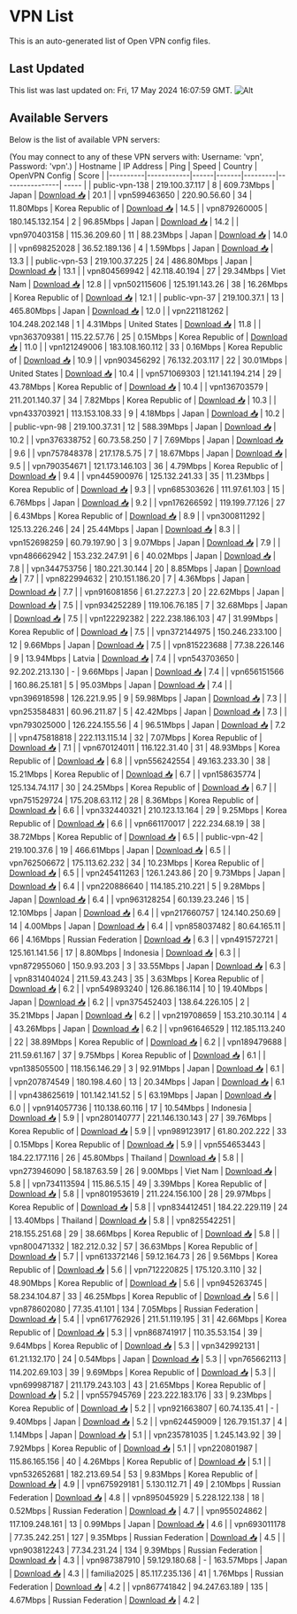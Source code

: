 # VPN List

This is an auto-generated list of Open VPN config files.

## Last Updated

This list was last updated on: Fri, 17 May 2024 16:07:59 GMT.
![Alt](https://repobeats.axiom.co/api/embed/186b98318ef1479477931607c1ad7d823f12451f.svg "Repobeats analytics image")

## Available Servers

Below is the list of available VPN servers:

(You may connect to any of these VPN servers with: Username: 'vpn', Password: 'vpn'.)
| Hostname | IP Address | Ping | Speed | Country | OpenVPN Config | Score |
|----------|------------|------|-------|---------|----------------| ----- |
| public-vpn-138 | 219.100.37.117 | 8 | 609.73Mbps | Japan | [Download 📥](./configs/server_0_JP.ovpn) | 20.1 |
| vpn599463650 | 220.90.56.60 | 34 | 11.80Mbps | Korea Republic of | [Download 📥](./configs/server_1_KR.ovpn) | 14.5 |
| vpn879260005 | 180.145.132.154 | 2 | 96.85Mbps | Japan | [Download 📥](./configs/server_2_JP.ovpn) | 14.2 |
| vpn970403158 | 115.36.209.60 | 11 | 88.23Mbps | Japan | [Download 📥](./configs/server_3_JP.ovpn) | 14.0 |
| vpn698252028 | 36.52.189.136 | 4 | 1.59Mbps | Japan | [Download 📥](./configs/server_4_JP.ovpn) | 13.3 |
| public-vpn-53 | 219.100.37.225 | 24 | 486.80Mbps | Japan | [Download 📥](./configs/server_5_JP.ovpn) | 13.1 |
| vpn804569942 | 42.118.40.194 | 27 | 29.34Mbps | Viet Nam | [Download 📥](./configs/server_6_VN.ovpn) | 12.8 |
| vpn502115606 | 125.191.143.26 | 38 | 16.26Mbps | Korea Republic of | [Download 📥](./configs/server_7_KR.ovpn) | 12.1 |
| public-vpn-37 | 219.100.37.1 | 13 | 465.80Mbps | Japan | [Download 📥](./configs/server_8_JP.ovpn) | 12.0 |
| vpn221181262 | 104.248.202.148 | 1 | 4.31Mbps | United States | [Download 📥](./configs/server_9_US.ovpn) | 11.8 |
| vpn363709381 | 115.22.57.76 | 25 | 0.15Mbps | Korea Republic of | [Download 📥](./configs/server_10_KR.ovpn) | 11.0 |
| vpn121249006 | 183.108.160.112 | 33 | 0.16Mbps | Korea Republic of | [Download 📥](./configs/server_11_KR.ovpn) | 10.9 |
| vpn903456292 | 76.132.203.117 | 22 | 30.01Mbps | United States | [Download 📥](./configs/server_12_US.ovpn) | 10.4 |
| vpn571069303 | 121.141.194.214 | 29 | 43.78Mbps | Korea Republic of | [Download 📥](./configs/server_13_KR.ovpn) | 10.4 |
| vpn136703579 | 211.201.140.37 | 34 | 7.82Mbps | Korea Republic of | [Download 📥](./configs/server_14_KR.ovpn) | 10.3 |
| vpn433703921 | 113.153.108.33 | 9 | 4.18Mbps | Japan | [Download 📥](./configs/server_15_JP.ovpn) | 10.2 |
| public-vpn-98 | 219.100.37.31 | 12 | 588.39Mbps | Japan | [Download 📥](./configs/server_16_JP.ovpn) | 10.2 |
| vpn376338752 | 60.73.58.250 | 7 | 7.69Mbps | Japan | [Download 📥](./configs/server_17_JP.ovpn) | 9.6 |
| vpn757848378 | 217.178.5.75 | 7 | 18.67Mbps | Japan | [Download 📥](./configs/server_18_JP.ovpn) | 9.5 |
| vpn790354671 | 121.173.146.103 | 36 | 4.79Mbps | Korea Republic of | [Download 📥](./configs/server_19_KR.ovpn) | 9.4 |
| vpn445900976 | 125.132.241.33 | 35 | 11.23Mbps | Korea Republic of | [Download 📥](./configs/server_20_KR.ovpn) | 9.3 |
| vpn685303626 | 111.97.61.103 | 15 | 6.76Mbps | Japan | [Download 📥](./configs/server_21_JP.ovpn) | 9.2 |
| vpn176266592 | 119.199.77.126 | 27 | 6.43Mbps | Korea Republic of | [Download 📥](./configs/server_22_KR.ovpn) | 8.9 |
| vpn300811292 | 125.13.226.246 | 24 | 25.44Mbps | Japan | [Download 📥](./configs/server_23_JP.ovpn) | 8.3 |
| vpn152698259 | 60.79.197.90 | 3 | 9.07Mbps | Japan | [Download 📥](./configs/server_24_JP.ovpn) | 7.9 |
| vpn486662942 | 153.232.247.91 | 6 | 40.02Mbps | Japan | [Download 📥](./configs/server_25_JP.ovpn) | 7.8 |
| vpn344753756 | 180.221.30.144 | 20 | 8.85Mbps | Japan | [Download 📥](./configs/server_26_JP.ovpn) | 7.7 |
| vpn822994632 | 210.151.186.20 | 7 | 4.36Mbps | Japan | [Download 📥](./configs/server_27_JP.ovpn) | 7.7 |
| vpn916081856 | 61.27.227.3 | 20 | 22.62Mbps | Japan | [Download 📥](./configs/server_28_JP.ovpn) | 7.5 |
| vpn934252289 | 119.106.76.185 | 7 | 32.68Mbps | Japan | [Download 📥](./configs/server_29_JP.ovpn) | 7.5 |
| vpn122292382 | 222.238.186.103 | 47 | 31.99Mbps | Korea Republic of | [Download 📥](./configs/server_30_KR.ovpn) | 7.5 |
| vpn372144975 | 150.246.233.100 | 12 | 9.66Mbps | Japan | [Download 📥](./configs/server_31_JP.ovpn) | 7.5 |
| vpn815223688 | 77.38.226.146 | 9 | 13.94Mbps | Latvia | [Download 📥](./configs/server_32_LV.ovpn) | 7.4 |
| vpn543703650 | 92.202.213.130 | - | 9.66Mbps | Japan | [Download 📥](./configs/server_33_JP.ovpn) | 7.4 |
| vpn656151566 | 160.86.25.181 | 5 | 95.03Mbps | Japan | [Download 📥](./configs/server_34_JP.ovpn) | 7.4 |
| vpn396918598 | 126.221.9.95 | 9 | 59.98Mbps | Japan | [Download 📥](./configs/server_35_JP.ovpn) | 7.3 |
| vpn253584831 | 60.96.211.87 | 5 | 42.42Mbps | Japan | [Download 📥](./configs/server_36_JP.ovpn) | 7.3 |
| vpn793025000 | 126.224.155.56 | 4 | 96.51Mbps | Japan | [Download 📥](./configs/server_37_JP.ovpn) | 7.2 |
| vpn475818818 | 222.113.115.14 | 32 | 7.07Mbps | Korea Republic of | [Download 📥](./configs/server_38_KR.ovpn) | 7.1 |
| vpn670124011 | 116.122.31.40 | 31 | 48.93Mbps | Korea Republic of | [Download 📥](./configs/server_39_KR.ovpn) | 6.8 |
| vpn556242554 | 49.163.233.30 | 38 | 15.21Mbps | Korea Republic of | [Download 📥](./configs/server_40_KR.ovpn) | 6.7 |
| vpn158635774 | 125.134.74.117 | 30 | 24.25Mbps | Korea Republic of | [Download 📥](./configs/server_41_KR.ovpn) | 6.7 |
| vpn751529724 | 175.208.63.112 | 28 | 8.36Mbps | Korea Republic of | [Download 📥](./configs/server_42_KR.ovpn) | 6.6 |
| vpn332440321 | 210.123.13.164 | 29 | 9.25Mbps | Korea Republic of | [Download 📥](./configs/server_43_KR.ovpn) | 6.6 |
| vpn661170017 | 222.234.68.19 | 38 | 38.72Mbps | Korea Republic of | [Download 📥](./configs/server_44_KR.ovpn) | 6.5 |
| public-vpn-42 | 219.100.37.6 | 19 | 466.61Mbps | Japan | [Download 📥](./configs/server_45_JP.ovpn) | 6.5 |
| vpn762506672 | 175.113.62.232 | 34 | 10.23Mbps | Korea Republic of | [Download 📥](./configs/server_46_KR.ovpn) | 6.5 |
| vpn245411263 | 126.1.243.86 | 20 | 9.73Mbps | Japan | [Download 📥](./configs/server_47_JP.ovpn) | 6.4 |
| vpn220886640 | 114.185.210.221 | 5 | 9.28Mbps | Japan | [Download 📥](./configs/server_48_JP.ovpn) | 6.4 |
| vpn963128254 | 60.139.23.246 | 15 | 12.10Mbps | Japan | [Download 📥](./configs/server_49_JP.ovpn) | 6.4 |
| vpn217660757 | 124.140.250.69 | 14 | 4.00Mbps | Japan | [Download 📥](./configs/server_50_JP.ovpn) | 6.4 |
| vpn858037482 | 80.64.165.11 | 66 | 4.16Mbps | Russian Federation | [Download 📥](./configs/server_51_RU.ovpn) | 6.3 |
| vpn491572721 | 125.161.141.56 | 17 | 8.80Mbps | Indonesia | [Download 📥](./configs/server_52_ID.ovpn) | 6.3 |
| vpn872955060 | 150.9.93.203 | 3 | 33.55Mbps | Japan | [Download 📥](./configs/server_53_JP.ovpn) | 6.3 |
| vpn831404024 | 211.59.43.243 | 35 | 3.63Mbps | Korea Republic of | [Download 📥](./configs/server_54_KR.ovpn) | 6.2 |
| vpn549893240 | 126.86.186.114 | 10 | 19.40Mbps | Japan | [Download 📥](./configs/server_55_JP.ovpn) | 6.2 |
| vpn375452403 | 138.64.226.105 | 2 | 35.21Mbps | Japan | [Download 📥](./configs/server_56_JP.ovpn) | 6.2 |
| vpn219708659 | 153.210.30.114 | 4 | 43.26Mbps | Japan | [Download 📥](./configs/server_57_JP.ovpn) | 6.2 |
| vpn961646529 | 112.185.113.240 | 22 | 38.89Mbps | Korea Republic of | [Download 📥](./configs/server_58_KR.ovpn) | 6.2 |
| vpn189479688 | 211.59.61.167 | 37 | 9.75Mbps | Korea Republic of | [Download 📥](./configs/server_59_KR.ovpn) | 6.1 |
| vpn138505500 | 118.156.146.29 | 3 | 92.91Mbps | Japan | [Download 📥](./configs/server_60_JP.ovpn) | 6.1 |
| vpn207874549 | 180.198.4.60 | 13 | 20.34Mbps | Japan | [Download 📥](./configs/server_61_JP.ovpn) | 6.1 |
| vpn438625619 | 101.142.141.52 | 5 | 63.19Mbps | Japan | [Download 📥](./configs/server_62_JP.ovpn) | 6.0 |
| vpn914057736 | 110.138.60.116 | 17 | 10.54Mbps | Indonesia | [Download 📥](./configs/server_63_ID.ovpn) | 5.9 |
| vpn280140777 | 221.146.130.143 | 27 | 39.76Mbps | Korea Republic of | [Download 📥](./configs/server_64_KR.ovpn) | 5.9 |
| vpn989123917 | 61.80.202.222 | 33 | 0.15Mbps | Korea Republic of | [Download 📥](./configs/server_65_KR.ovpn) | 5.9 |
| vpn554653443 | 184.22.177.116 | 26 | 45.80Mbps | Thailand | [Download 📥](./configs/server_66_TH.ovpn) | 5.8 |
| vpn273946090 | 58.187.63.59 | 26 | 9.00Mbps | Viet Nam | [Download 📥](./configs/server_67_VN.ovpn) | 5.8 |
| vpn734113594 | 115.86.5.15 | 49 | 3.39Mbps | Korea Republic of | [Download 📥](./configs/server_68_KR.ovpn) | 5.8 |
| vpn801953619 | 211.224.156.100 | 28 | 29.97Mbps | Korea Republic of | [Download 📥](./configs/server_69_KR.ovpn) | 5.8 |
| vpn834412451 | 184.22.229.119 | 24 | 13.40Mbps | Thailand | [Download 📥](./configs/server_70_TH.ovpn) | 5.8 |
| vpn825542251 | 218.155.251.68 | 29 | 38.66Mbps | Korea Republic of | [Download 📥](./configs/server_71_KR.ovpn) | 5.8 |
| vpn800471332 | 182.212.0.32 | 57 | 36.63Mbps | Korea Republic of | [Download 📥](./configs/server_72_KR.ovpn) | 5.7 |
| vpn613372146 | 59.12.164.73 | 26 | 9.56Mbps | Korea Republic of | [Download 📥](./configs/server_73_KR.ovpn) | 5.6 |
| vpn712220825 | 175.120.3.110 | 32 | 48.90Mbps | Korea Republic of | [Download 📥](./configs/server_74_KR.ovpn) | 5.6 |
| vpn945263745 | 58.234.104.87 | 33 | 46.25Mbps | Korea Republic of | [Download 📥](./configs/server_75_KR.ovpn) | 5.6 |
| vpn878602080 | 77.35.41.101 | 134 | 7.05Mbps | Russian Federation | [Download 📥](./configs/server_76_RU.ovpn) | 5.4 |
| vpn617762926 | 211.51.119.195 | 31 | 42.66Mbps | Korea Republic of | [Download 📥](./configs/server_77_KR.ovpn) | 5.3 |
| vpn868741917 | 110.35.53.154 | 39 | 9.64Mbps | Korea Republic of | [Download 📥](./configs/server_78_KR.ovpn) | 5.3 |
| vpn342992131 | 61.21.132.170 | 24 | 0.54Mbps | Japan | [Download 📥](./configs/server_79_JP.ovpn) | 5.3 |
| vpn765662113 | 114.202.69.103 | 39 | 9.69Mbps | Korea Republic of | [Download 📥](./configs/server_80_KR.ovpn) | 5.3 |
| vpn699987187 | 211.179.243.103 | 43 | 21.65Mbps | Korea Republic of | [Download 📥](./configs/server_81_KR.ovpn) | 5.2 |
| vpn557945769 | 223.222.183.176 | 33 | 9.23Mbps | Korea Republic of | [Download 📥](./configs/server_82_KR.ovpn) | 5.2 |
| vpn921663807 | 60.74.135.41 | - | 9.40Mbps | Japan | [Download 📥](./configs/server_83_JP.ovpn) | 5.2 |
| vpn624459009 | 126.79.151.37 | 4 | 1.14Mbps | Japan | [Download 📥](./configs/server_84_JP.ovpn) | 5.1 |
| vpn235781035 | 1.245.143.92 | 39 | 7.92Mbps | Korea Republic of | [Download 📥](./configs/server_85_KR.ovpn) | 5.1 |
| vpn220801987 | 115.86.165.156 | 40 | 4.26Mbps | Korea Republic of | [Download 📥](./configs/server_86_KR.ovpn) | 5.1 |
| vpn532652681 | 182.213.69.54 | 53 | 9.83Mbps | Korea Republic of | [Download 📥](./configs/server_87_KR.ovpn) | 4.9 |
| vpn675929181 | 5.130.112.71 | 49 | 2.10Mbps | Russian Federation | [Download 📥](./configs/server_88_RU.ovpn) | 4.8 |
| vpn895045929 | 5.228.122.138 | 18 | 0.52Mbps | Russian Federation | [Download 📥](./configs/server_89_RU.ovpn) | 4.7 |
| vpn955024862 | 117.109.248.161 | 13 | 0.99Mbps | Japan | [Download 📥](./configs/server_90_JP.ovpn) | 4.6 |
| vpn693011178 | 77.35.242.251 | 127 | 9.35Mbps | Russian Federation | [Download 📥](./configs/server_91_RU.ovpn) | 4.5 |
| vpn903812243 | 77.34.231.24 | 134 | 9.39Mbps | Russian Federation | [Download 📥](./configs/server_92_RU.ovpn) | 4.3 |
| vpn987387910 | 59.129.180.68 | - | 163.57Mbps | Japan | [Download 📥](./configs/server_93_JP.ovpn) | 4.3 |
| familia2025 | 85.117.235.136 | 41 | 1.76Mbps | Russian Federation | [Download 📥](./configs/server_94_RU.ovpn) | 4.2 |
| vpn867741842 | 94.247.63.189 | 135 | 4.67Mbps | Russian Federation | [Download 📥](./configs/server_95_RU.ovpn) | 4.2 |
